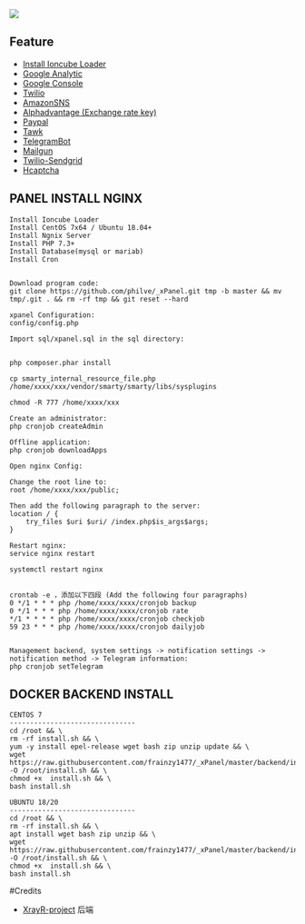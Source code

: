 
![](https://raw.githubusercontent.com/frainzy1477/_xPanel/master/xpanel.png)


## Feature
- [Install Ioncube Loader](https://www.howtoforge.com/tutorial/how-to-install-ioncube-loader/#-configure-ioncube-loader-on-centos)
- [Google Analytic](https://analytics.google.com/analytics/web/) 
- [Google Console](https://console.developers.google.com/) 
- [Twilio](https://www.twilio.com/console/project/api-keys) 
- [AmazonSNS](https://aws.amazon.com/sns/)
- [Alphadvantage (Exchange rate key)](https://www.alphavantage.co/support/#api-key)
- [Paypal](https://developer.paypal.com/classic-home) 
- [Tawk](https://www.tawk.to/)
- [TelegramBot](https://telegram.org/)
- [Mailgun](https://www.mailgun.com/)
- [Twilio-Sendgrid](https://sendgrid.com/)
- [Hcaptcha](https://dashboard.hcaptcha.com/overview)


## PANEL INSTALL NGINX

```
Install Ioncube Loader 
Install CentOS 7x64 / Ubuntu 18.04+
Install Ngnix Server
Install PHP 7.3+
Install Database(mysql or mariab)
Install Cron
	
	
Download program code:
git clone https://github.com/philve/_xPanel.git tmp -b master && mv tmp/.git . && rm -rf tmp && git reset --hard

xpanel Configuration:
config/config.php

Import sql/xpanel.sql in the sql directory:


php composer.phar install

cp smarty_internal_resource_file.php /home/xxxx/xxx/vendor/smarty/smarty/libs/sysplugins

chmod -R 777 /home/xxxx/xxx

Create an administrator:
php cronjob createAdmin

Offline application:
php cronjob downloadApps

Open nginx Config:

Change the root line to:
root /home/xxxx/xxx/public;

Then add the following paragraph to the server:
location / {
    try_files $uri $uri/ /index.php$is_args$args;
}

Restart nginx:
service nginx restart

systemctl restart nginx 


crontab -e ，添加以下四段 (Add the following four paragraphs)
0 */1 * * * php /home/xxxx/xxxx/cronjob backup
0 */1 * * * php /home/xxxx/xxxx/cronjob rate
*/1 * * * * php /home/xxxx/xxxx/cronjob checkjob
59 23 * * * php /home/xxxx/xxxx/cronjob dailyjob


Management backend, system settings -> notification settings -> notification method -> Telegram information:
php cronjob setTelegram

```

## DOCKER BACKEND INSTALL

```
CENTOS 7
-------------------------------
cd /root && \
rm -rf install.sh && \
yum -y install epel-release wget bash zip unzip update && \
wget https://raw.githubusercontent.com/frainzy1477/_xPanel/master/backend/install.sh -O /root/install.sh && \
chmod +x  install.sh && \
bash install.sh
```

```
UBUNTU 18/20
-------------------------------
cd /root && \
rm -rf install.sh && \
apt install wget bash zip unzip && \
wget https://raw.githubusercontent.com/frainzy1477/_xPanel/master/backend/install.sh -O /root/install.sh && \
chmod +x  install.sh && \
bash install.sh
```
#Credits
- [XrayR-project](https://github.com/XrayR-project/XrayR) 后端
